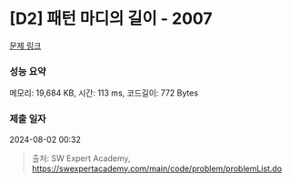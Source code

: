 # [D2] 패턴 마디의 길이 - 2007 

[문제 링크](https://swexpertacademy.com/main/code/problem/problemDetail.do?contestProbId=AV5P1kNKAl8DFAUq) 

### 성능 요약

메모리: 19,684 KB, 시간: 113 ms, 코드길이: 772 Bytes

### 제출 일자

2024-08-02 00:32



> 출처: SW Expert Academy, https://swexpertacademy.com/main/code/problem/problemList.do